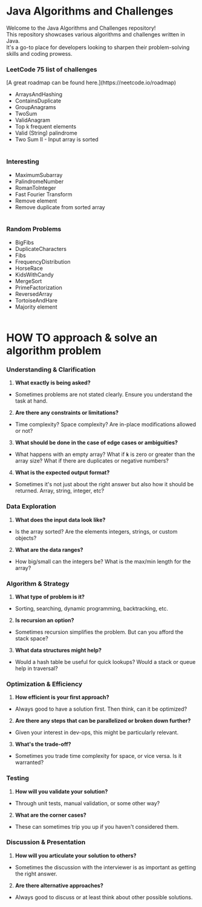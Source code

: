 <H1> Java Algorithms and Challenges </H1>

Welcome to the Java Algorithms and Challenges repository! </br>
This repository showcases various algorithms and challenges written in Java. </br>
It's a go-to place for developers looking to sharpen their problem-solving skills and coding prowess.
</br>

<H3>LeetCode 75 list of challenges</H3>
[A great roadmap can be found here.](https://neetcode.io/roadmap)

- ArraysAndHashing
- ContainsDuplicate
- GroupAnagrams
- TwoSum
- ValidAnagram
- Top k frequent elements
- Valid (String) palindrome
- Two Sum II - Input array is sorted
  </br>
  </br>

<H3>Interesting</H3>

- MaximumSubarray
- PalindromeNumber
- RomanToInteger
- Fast Fourier Transform
- Remove element
- Remove duplicate from sorted array
  </br>
  </br>

<H3>Random Problems</H3>

- BigFibs
- DuplicateCharacters
- Fibs
- FrequencyDistribution
- HorseRace
- KidsWithCandy
- MergeSort
- PrimeFactorization
- ReversedArray
- TortoiseAndHare
- Majority element
  </br>
  </br>

<H1> HOW TO approach & solve an algorithm problem </H1>

### **Understanding & Clarification**

1. **What exactly is being asked?**
  - Sometimes problems are not stated clearly. Ensure you understand the task at hand.
2. **Are there any constraints or limitations?**
  - Time complexity? Space complexity? Are in-place modifications allowed or not?
3. **What should be done in the case of edge cases or ambiguities?**
  - What happens with an empty array? What if **`k`** is zero or greater than the array size? What if there are duplicates or negative numbers?
4. **What is the expected output format?**
  - Sometimes it's not just about the right answer but also how it should be returned. Array, string, integer, etc?

### **Data Exploration**

1. **What does the input data look like?**
  - Is the array sorted? Are the elements integers, strings, or custom objects?
2. **What are the data ranges?**
  - How big/small can the integers be? What is the max/min length for the array?

### **Algorithm & Strategy**

1. **What type of problem is it?**
  - Sorting, searching, dynamic programming, backtracking, etc.
2. **Is recursion an option?**
  - Sometimes recursion simplifies the problem. But can you afford the stack space?
3. **What data structures might help?**
  - Would a hash table be useful for quick lookups? Would a stack or queue help in traversal?

### **Optimization & Efficiency**

1. **How efficient is your first approach?**
  - Always good to have a solution first. Then think, can it be optimized?
2. **Are there any steps that can be parallelized or broken down further?**
  - Given your interest in dev-ops, this might be particularly relevant.
3. **What's the trade-off?**
  - Sometimes you trade time complexity for space, or vice versa. Is it warranted?

### **Testing**

1. **How will you validate your solution?**
  - Through unit tests, manual validation, or some other way?
2. **What are the corner cases?**
  - These can sometimes trip you up if you haven't considered them.

### **Discussion & Presentation**

1. **How will you articulate your solution to others?**
  - Sometimes the discussion with the interviewer is as important as getting the right answer.
2. **Are there alternative approaches?**
  - Always good to discuss or at least think about other possible solutions.
